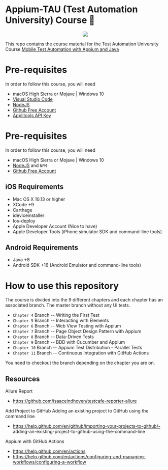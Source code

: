 # Appium-TAU (Test Automation University) Course :rocket:

<p align="center">
<img src="https://github.com/moatazeldebsy/Appium-TAU/blob/main/appium.png">
</p>

This repo contains the course material for the Test Automation University Course [Mobile Test Automation with Appium and Java
](https://github.com/moatazeldebsy/Appium-TAU)


# Pre-requisites

In order to follow this course, you will need 
 * macOS High Sierra or Mojave | Windows 10 
 * [Visual Studio Code](https://code.visualstudio.com/)
 * [NodeJS](https://nodejs.org/en/)
 * [Github Free Account](https://github.com/join?ref_cta=Sign+up&ref_loc=header+logged+out&ref_page=%2F&source=header-home)
 * [Applitools API Key](https://auth.applitools.com/users/register)
 
# Pre-requisites
In order to follow this course, you will need
* macOS High Sierra or Mojave | Windows 10 
* [NodeJS](https://nodejs.org/en/) and `NPM`
* [Github Free Account](https://github.com/join?ref_cta=Sign+up&ref_loc=header+logged+out&ref_page=%2F&source=header-home)


## iOS Requirements
* Mac OS X 10.13 or higher
* XCode +9
* Carthage
* ideviceinstaller
* Ios-deploy
* Apple Developer Account (Nice to have)
* Apple Developer Tools (iPhone simulator SDK and command-line tools)

## Android Requirements
* Java +8
* Android SDK +16 (Android Emulator and command-line tools)
 
# How to use this repository 

The course is divided into the 9 different chapters and each chapter has an associated branch. The master branch without any UI tests. 

* `Chapter 4` Branch --  Writing the First Test
* `Chapter 5` Branch --  Interacting with Elements 
* `Chapter 6` Branch --  Web View Testing with Appium
* `Chapter 7` Branch -- Page Object Design Pattern with Appium
* `Chapter 8` Branch -- Data-Driven Tests
* `Chapter 9` Branch -- BDD with Cucumber and Appium
* `Chapter 10` Branch -- Appium Test Distribution - Parallel Tests
* `Chapter 11` Branch -- Continuous Integration with GitHub Actions

You need to checkout the branch depending on the chapter you are on.

## Resources
Allure Report
- https://github.com/isaaceindhoven/testcafe-reporter-allure

Add Project to GitHub
Adding an existing project to GitHub using the command line
- https://help.github.com/en/github/importing-your-projects-to-github/- adding-an-existing-project-to-github-using-the-command-line

Appium with GitHub Actions
- https://help.github.com/en/actions
- https://help.github.com/en/actions/configuring-and-managing-workflows/configuring-a-workflow
